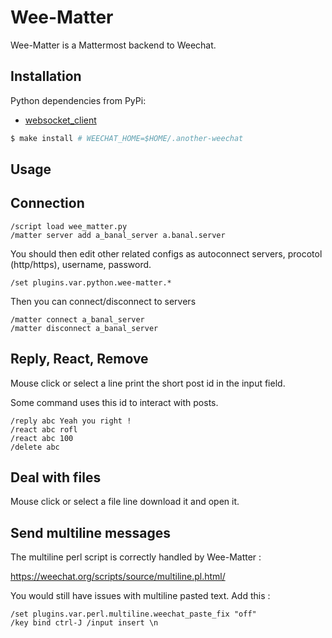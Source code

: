 # Wee-Matter

Wee-Matter is a Mattermost backend to Weechat.

## Installation

Python dependencies from PyPi:

* [websocket_client](https://pypi.org/project/websocket_client/)

```bash
$ make install # WEECHAT_HOME=$HOME/.another-weechat
```

## Usage


## Connection

```
/script load wee_matter.py
/matter server add a_banal_server a.banal.server
```

You should then edit other related configs as autoconnect servers, procotol (http/https), username, password.

```
/set plugins.var.python.wee-matter.* 
```

Then you can connect/disconnect to servers

```
/matter connect a_banal_server
/matter disconnect a_banal_server
```

## Reply, React, Remove

Mouse click or select a line print the short post id in the input field.

Some command uses this id to interact with posts.

```
/reply abc Yeah you right !
/react abc rofl
/react abc 100
/delete abc
```

## Deal with files

Mouse click or select a file line download it and open it.

## Send multiline messages

The multiline perl script is correctly handled by Wee-Matter :

https://weechat.org/scripts/source/multiline.pl.html/

You would still have issues with multiline pasted text. Add this :

```
/set plugins.var.perl.multiline.weechat_paste_fix "off"
/key bind ctrl-J /input insert \n
```
